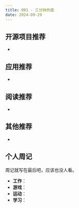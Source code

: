 ```yaml
---
title: 001 - 三分钟热度
date: 2024-09-29
---
```


## 开源项目推荐

-

## 应用推荐

-

## 阅读推荐

-

## 其他推荐

-

## 个人周记

周记就写在最后吧，应该也没人看。

- **工作**：
- **游戏**：
- **运动**：
- **学习**：

